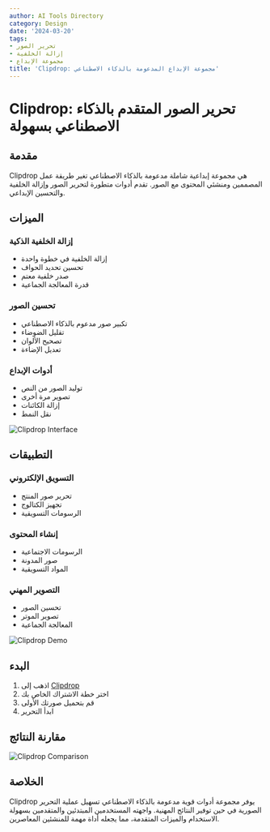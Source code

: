 ```yaml
---
author: AI Tools Directory
category: Design
date: '2024-03-20'
tags:
- تحرير الصور
- إزالة الخلفية
- مجموعة الإبداع
title: 'Clipdrop: مجموعة الإبداع المدعومة بالذكاء الاصطناعي'
---
```


# Clipdrop: تحرير الصور المتقدم بالذكاء الاصطناعي بسهولة

## مقدمة

Clipdrop هي مجموعة إبداعية شاملة مدعومة بالذكاء الاصطناعي تغير طريقة عمل المصممين ومنشئي المحتوى مع الصور. تقدم أدوات متطورة لتحرير الصور وإزالة الخلفية والتحسين الإبداعي.

## الميزات

### إزالة الخلفية الذكية
- إزالة الخلفية في خطوة واحدة
- تحسين تحديد الحواف
- صدر خلفية معتم
- قدرة المعالجة الجماعية

### تحسين الصور
- تكبير صور مدعوم بالذكاء الاصطناعي
- تقليل الضوضاء
- تصحيح الألوان
- تعديل الإضاءة

### أدوات الإبداع
- توليد الصور من النص
- تصوير مرة أخرى
- إزالة الكائنات
- نقل النمط

![Clipdrop Interface](/imgs/clipdrop/interface.jpg)

## التطبيقات

### التسويق الإلكتروني
- تحرير صور المنتج
- تجهيز الكتالوج
- الرسومات التسويقية

### إنشاء المحتوى
- الرسومات الاجتماعية
- صور المدونة
- المواد التسويقية

### التصوير المهني
- تحسين الصور
- تصوير الموتر
- المعالجة الجماعية

![Clipdrop Demo](/imgs/clipdrop/demo.jpg)

## البدء

1. اذهب إلى [Clipdrop](https://clipdrop.co)
2. اختر خطة الاشتراك الخاص بك
3. قم بتحميل صورتك الأولى
4. ابدأ التحرير

## مقارنة النتائج

![Clipdrop Comparison](/imgs/clipdrop/comparison.jpg)

## الخلاصة

Clipdrop يوفر مجموعة أدوات قوية مدعومة بالذكاء الاصطناعي تسهيل عملية التحرير الصورية في حين توفير النتائج المهنية. واجهته المستخدمين المبتدئين والمتقدمين بسهولة الاستخدام والميزات المتقدمة، مما يجعله أداة مهمة للمنشئين المعاصرين.